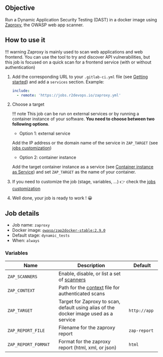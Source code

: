 ## Objective

Run a Dynamic Application Security Testing (DAST) in a docker image
using [Zaproxy](https://www.zaproxy.org/), the OWASP web app scanner.

## How to use it

!!! warning
    Zaproxy is mainly used to scan web applications and web frontend. You can use the tool to try and discover
    API vulnerabilities, but this job is focused on a quick scan for a frontend service (with or without authentication)

1. Add the corresponding URL to your `.gitlab-ci.yml` file (see [Getting
   started](/use-the-hub)) and add a `services` section. Example:
    ```yaml
    include:
      - remote: 'https://jobs.r2devops.io/zaproxy.yml'
    ```

2. Choose a target

    !!! note
        This job can be run on external services or by running a container
        instance of your software. **You need to choose between two following
        options**.

    * Option 1: external service

    Add the IP address or the domain name of the service in `ZAP_TARGET`
    (see [jobs customization](http://localhost:8000/use-the-hub/#jobs-customization))

    *  Option 2: container instance

    Add the target container instance as a service (see
    [Container instance as Service](/use-the-hub/#container-instance-as-service))
    and set `ZAP_TARGET` as the name of your container.

3. If you need to customize the job (stage, variables, ...) 👉 check the [jobs
   customization](/use-the-hub/#jobs-customization)
4. Well done, your job is ready to work ! 😀

## Job details

* Job name: `zaproxy`
* Docker image:
[`owasp/zap2docker-stable:2.9.0`](https://hub.docker.com/r/owasp/zap2docker-stable)
* Default stage: `dynamic_tests`
* When: `always`

### Variables

| Name | Description | Default |
| ---- | ----------- | ------- |
| `ZAP_SCANNERS` <img width=100/> | Enable, disable, or list a set of [scanners](https://github.com/Grunny/zap-cli#getting-started-running-a-scan) <img width=175/> | ` ` <img width=100/> |
| `ZAP_CONTEXT` | Path for the [context](https://www.zaproxy.org/docs/desktop/ui/dialogs/session/contexts/) file for authenticated scans | ` ` |
| `ZAP_TARGET` | Target for Zaproxy to scan, default using alias of the docker image used as a service | `http://app` |
| `ZAP_REPORT_FILE` | Filename for the zaproxy report | `zap-report` |
| `ZAP_REPORT_FORMAT` | Format for the zaproxy report (html, xml, or json) | `html` |
